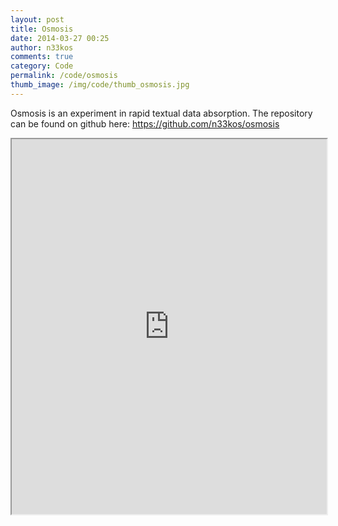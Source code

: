 ```yaml
---
layout: post
title: Osmosis
date: 2014-03-27 00:25
author: n33kos
comments: true
category: Code
permalink: /code/osmosis
thumb_image: /img/code/thumb_osmosis.jpg
---
```

Osmosis is an experiment in rapid textual data absorption. The repository can be found on github here: <a href="https://github.com/n33kos/osmosis">https://github.com/n33kos/osmosis</a>
<iframe src="http://www.suskitech.org/osmosis" style="width:100%;height:600px;"></iframe>